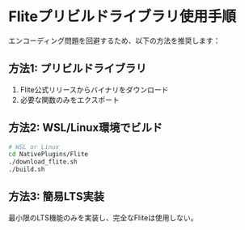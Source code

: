 # Fliteプリビルドライブラリ使用手順

エンコーディング問題を回避するため、以下の方法を推奨します：

## 方法1: プリビルドライブラリ

1. Flite公式リリースからバイナリをダウンロード
2. 必要な関数のみをエクスポート

## 方法2: WSL/Linux環境でビルド

```bash
# WSL or Linux
cd NativePlugins/Flite
./download_flite.sh
./build.sh
```

## 方法3: 簡易LTS実装

最小限のLTS機能のみを実装し、完全なFliteは使用しない。